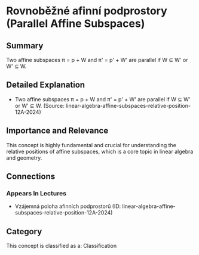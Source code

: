 # Rovnoběžné afinní podprostory (Parallel Affine Subspaces)

## Summary
Two affine subspaces π = p + W and π' = p' + W' are parallel if W ⊆ W' or W' ⊆ W.

## Detailed Explanation
- Two affine subspaces π = p + W and π' = p' + W' are parallel if W ⊆ W' or W' ⊆ W. (Source: linear-algebra-affine-subspaces-relative-position-12A-2024)

## Importance and Relevance
This concept is highly fundamental and crucial for understanding the relative positions of affine subspaces, which is a core topic in linear algebra and geometry.

## Connections
### Appears In Lectures
- Vzájemná poloha afinních podprostorů (ID: linear-algebra-affine-subspaces-relative-position-12A-2024)

## Category
This concept is classified as a: Classification